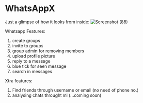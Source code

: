 # WhatsAppX
Just a glimpse of how it looks from inside:
![Screenshot (88)](https://github.com/satyam-kapri/WhatsAppX/assets/118076948/ee2fddd9-de9a-484d-8f6c-c4249c3e39f9)

Whatsapp Features:
1) create groups
2) invite to groups
3) group admin for removing members 
4) upload profile picture
5) reply to a message 
6) blue tick for seen message
7) search in messages
   
Xtra features:
1) Find friends through username or email (no need of phone no.)
2) analysing chats throught ml (...coming soon)

